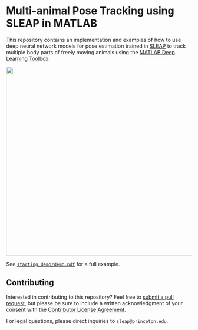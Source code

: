 # Multi-animal Pose Tracking using SLEAP in MATLAB

This repository contains an implementation and examples of how to use deep neural network models for pose estimation trained in [SLEAP](https://sleap.ai) to track multiple body parts of freely moving animals using the [MATLAB Deep Learning Toolbox](https://www.mathworks.com/products/deep-learning.html).

<img src="https://user-images.githubusercontent.com/3187454/106523005-5f7f1200-6495-11eb-87a5-2b93e251e22a.png" width="512">

See [`starting_demo/demo.pdf`](https://github.com/murthylab/sleap-matlab/blob/main/starting_demo/demo.pdf) for a full example.

## Contributing

Interested in contributing to this repository? Feel free to [submit a pull request](https://github.com/murthylab/sleap-matlab/pulls), but please be sure to include a written acknowledgment of your consent with the [Contributor License Agreement](https://github.com/murthylab/sleap-matlab/blob/main/sleap-cla.pdf).

For legal questions, please direct inquiries to `sleap@princeton.edu`.
